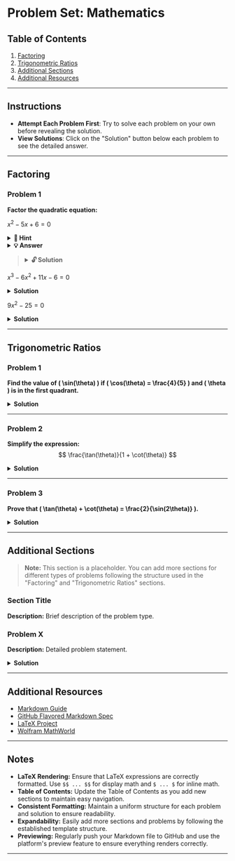 # Problem Set: Mathematics

## Table of Contents
1. [Factoring](#factoring)
2. [Trigonometric Ratios](#trigonometric-ratios)
3. [Additional Sections](#additional-sections)
4. [Additional Resources](#additional-resources)

---

## Instructions
- **Attempt Each Problem First**: Try to solve each problem on your own before revealing the solution.
- **View Solutions**: Click on the "Solution" button below each problem to see the detailed answer.

---

## Factoring

### Problem 1
**Factor the quadratic equation:**

$x^2 - 5x + 6 = 0$
<details>
    <summary><strong>🔎 Hint</strong></summary>

> ##### We need to find the probability that a bath fizzy contains \$10 or more.
>
> ##### Mathematically, this is represented as: 
>
> $$P(X \geq 10) = P(X = 10) + P(X = 20) + P(X = 50) + P(X = 100) = 0.05 + 0.05 + 0.01 + 0.01 = 0.12$$
>
> ##### Therefore, the proportion of bath fizzies that contain at least \$10 is 0.12 or 12%.
</details>

 <details>
   <summary><strong>💡 Answer</strong></summary>
 
   ##### We need to find the probability that a bath fizzy contains \$10 or more.
 
   ##### Mathematically, this is represented as: 
 
   $$P(X \geq 10) = P(X = 10) + P(X = 20) + P(X = 50) + P(X = 100) = 0.05 + 0.05 + 0.01 + 0.01 = 0.12$$
 
   ##### Therefore, the proportion of bath fizzies that contain at least \$10 is 0.12 or 12%.
 
 </details>

> <details>
>   <summary><strong>🔓 Solution</strong></summary>
> 
>   ##### We need to find the probability that a bath fizzy contains \$10 or more.
> 
>   ##### Mathematically, this is represented as: 
> 
>   $$P(X \geq 10) = P(X = 10) + P(X = 20) + P(X = 50) + P(X = 100) = 0.05 + 0.05 + 0.01 + 0.01 = 0.12$$
> 
>   ##### Therefore, the proportion of bath fizzies that contain at least \$10 is 0.12 or 12%.
> 
> </details>

$x^3 - 6x^2 + 11x - 6 = 0$

<details>
  <summary><strong>Solution</strong></summary>
  
To factor \( x^3 - 6x^2 + 11x - 6 = 0 \), we can use the Rational Root Theorem to find possible rational roots.

Testing \( x = 1 \):
$$
1 - 6 + 11 - 6 = 0 \quad \text{(Thus, } x = 1 \text{ is a root)}
$$

Perform polynomial division or synthetic division to factor out \( (x - 1) \):
$$
(x - 1)(x^2 - 5x + 6) = 0
$$

Factor the quadratic:
$$
(x - 1)(x - 2)(x - 3) = 0
$$

Solutions:
$$
x = 1, \quad x = 2, \quad x = 3
$$

</details>

$9x^2 - 25 = 0$

<details>
  <summary><strong>Solution</strong></summary>
  
The expression \( 9x^2 - 25 \) is a difference of squares:
$$
9x^2 - 25 = (3x)^2 - 5^2
$$

Using the identity \( a^2 - b^2 = (a - b)(a + b) \):
$$
(3x - 5)(3x + 5) = 0
$$

Solutions:
$$
3x - 5 = 0 \quad \Rightarrow \quad x = \frac{5}{3}
$$
$$
3x + 5 = 0 \quad \Rightarrow \quad x = -\frac{5}{3}
$$

</details>

---

## Trigonometric Ratios

### Problem 1
**Find the value of \( \sin(\theta) \) if \( \cos(\theta) = \frac{4}{5} \) and \( \theta \) is in the first quadrant.**

<details>
  <summary><strong>Solution</strong></summary>
  
Given \( \cos(\theta) = \frac{4}{5} \) and \( \theta \) is in the first quadrant, we can find \( \sin(\theta) \) using the Pythagorean identity:
$$
\sin^2(\theta) + \cos^2(\theta) = 1
$$

Substitute \( \cos(\theta) \):
$$
\sin^2(\theta) + \left(\frac{4}{5}\right)^2 = 1 \\
\sin^2(\theta) + \frac{16}{25} = 1 \\
\sin^2(\theta) = 1 - \frac{16}{25} = \frac{9}{25} \\
\sin(\theta) = \frac{3}{5} \quad \text{(since \( \theta \) is in the first quadrant)}
$$

</details>

---

### Problem 2
**Simplify the expression:**
$$
\frac{\tan(\theta)}{1 + \cot(\theta)}
$$

<details>
  <summary><strong>Solution</strong></summary>
  
Start by expressing \( \tan(\theta) \) and \( \cot(\theta) \) in terms of sine and cosine:
$$
\tan(\theta) = \frac{\sin(\theta)}{\cos(\theta)} \\
\cot(\theta) = \frac{\cos(\theta)}{\sin(\theta)}
$$

Substitute into the original expression:
$$
\frac{\frac{\sin(\theta)}{\cos(\theta)}}{1 + \frac{\cos(\theta)}{\sin(\theta)}} = \frac{\sin(\theta)}{\cos(\theta)} \div \left( \frac{\sin(\theta) + \cos(\theta)}{\sin(\theta)} \right) = \frac{\sin^2(\theta)}{\cos(\theta)(\sin(\theta) + \cos(\theta))}
$$

Simplify by factoring:
$$
\frac{\sin(\theta)}{\cos(\theta)} \cdot \frac{\sin(\theta)}{\sin(\theta) + \cos(\theta)} = \tan(\theta) \cdot \frac{\sin(\theta)}{\sin(\theta) + \cos(\theta)}
$$

Final simplified form:
$$
\frac{\sin^2(\theta)}{\cos(\theta)(\sin(\theta) + \cos(\theta))}
$$

</details>

---

### Problem 3
**Prove that \( \tan(\theta) + \cot(\theta) = \frac{2}{\sin(2\theta)} \).**

<details>
  <summary><strong>Solution</strong></summary>
  
Start with the left-hand side (LHS):
$$
\tan(\theta) + \cot(\theta) = \frac{\sin(\theta)}{\cos(\theta)} + \frac{\cos(\theta)}{\sin(\theta)} = \frac{\sin^2(\theta) + \cos^2(\theta)}{\sin(\theta)\cos(\theta)} = \frac{1}{\sin(\theta)\cos(\theta)}
$$

Recall the double-angle identity for sine:
$$
\sin(2\theta) = 2\sin(\theta)\cos(\theta) \quad \Rightarrow \quad \sin(\theta)\cos(\theta) = \frac{\sin(2\theta)}{2}
$$

Substitute into the LHS:
$$
\frac{1}{\sin(\theta)\cos(\theta)} = \frac{2}{\sin(2\theta)}
$$

Therefore:
$$
\tan(\theta) + \cot(\theta) = \frac{2}{\sin(2\theta)}
$$

</details>

---

## Additional Sections

> **Note:** This section is a placeholder. You can add more sections for different types of problems following the structure used in the "Factoring" and "Trigonometric Ratios" sections.

### Section Title
**Description:**
Brief description of the problem type.

### Problem X
**Description:**
Detailed problem statement.

<details>
  <summary><strong>Solution</strong></summary>
  
Detailed solution steps, including any necessary LaTeX expressions.

</details>

---

## Additional Resources
- [Markdown Guide](https://www.markdownguide.org/)
- [GitHub Flavored Markdown Spec](https://github.github.com/gfm/)
- [LaTeX Project](https://www.latex-project.org/)
- [Wolfram MathWorld](https://mathworld.wolfram.com/)

---

## Notes
- **LaTeX Rendering:** Ensure that LaTeX expressions are correctly formatted. Use `$$ ... $$` for display math and `$ ... $` for inline math.
- **Table of Contents:** Update the Table of Contents as you add new sections to maintain easy navigation.
- **Consistent Formatting:** Maintain a uniform structure for each problem and solution to ensure readability.
- **Expandability:** Easily add more sections and problems by following the established template structure.
- **Previewing:** Regularly push your Markdown file to GitHub and use the platform's preview feature to ensure everything renders correctly.

---